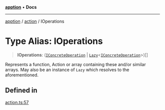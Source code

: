 [**apption**](../../README.md) • **Docs**

***

[apption](../../modules.md) / [action](../README.md) / IOperations

# Type Alias: IOperations

> **IOperations**: ([`IConcreteOperation`](IConcreteOperation.md) \| [`Lazy`](../classes/Lazy.md)\<[`IConcreteOperation`](IConcreteOperation.md)\>)[]

Represents a function, Action or array containing these and/or similar arrays.
May also be an instance of `Lazy` which resolves to the aforementioned.

## Defined in

[action.ts:57](https://github.com/mksunny1/apption/blob/035a4a06796a9b49dd42992a6540b71b3edfb590/src/action.ts#L57)
